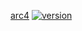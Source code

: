 [arc4](https://github.com/hex7c0/arc4)
[![version](http://img.shields.io/npm/v/npm.svg?style=flat-square)](http://img.shields.io/npm/v/npm)
